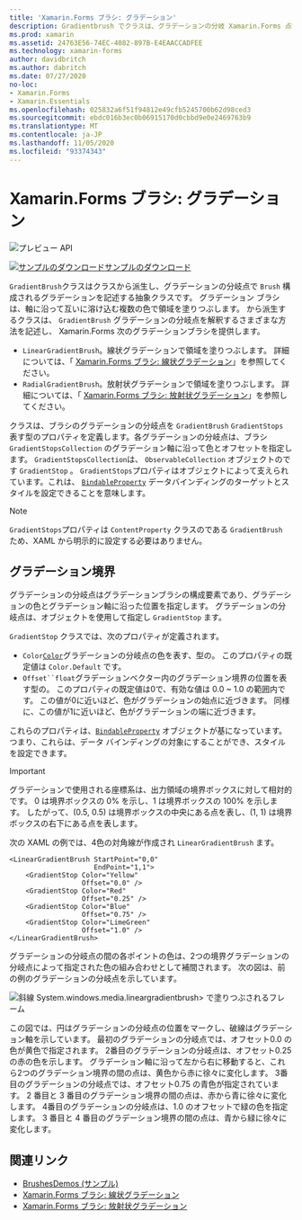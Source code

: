 ```yaml
---
title: 'Xamarin.Forms ブラシ: グラデーション'
description: Gradientbrush でクラスは、グラデーションの分岐 Xamarin.Forms 点で構成されるグラデーションを記述する抽象クラスです。
ms.prod: xamarin
ms.assetid: 24763E56-74EC-4082-897B-E4EAACCADFEE
ms.technology: xamarin-forms
author: davidbritch
ms.author: dabritch
ms.date: 07/27/2020
no-loc:
- Xamarin.Forms
- Xamarin.Essentials
ms.openlocfilehash: 025832a6f51f94812e49cfb5245700b62d98ced3
ms.sourcegitcommit: ebdc016b3ec0b06915170d0cbbd9e0e2469763b9
ms.translationtype: MT
ms.contentlocale: ja-JP
ms.lasthandoff: 11/05/2020
ms.locfileid: "93374343"
---
```

# <a name="no-locxamarinforms-brushes-gradients"></a>Xamarin.Forms ブラシ: グラデーション

![プレビュー API](~/media/shared/preview.png "この API は現在プレリリースです")

[![サンプルのダウンロード](~/media/shared/download.png)サンプルのダウンロード](/samples/xamarin/xamarin-forms-samples/userinterface-brushdemos/)

`GradientBrush`クラスはクラスから派生し、グラデーションの分岐点で `Brush` 構成されるグラデーションを記述する抽象クラスです。 グラデーション ブラシは、軸に沿って互いに溶け込む複数の色で領域を塗りつぶします。 から派生するクラスは、 `GradientBrush` グラデーションの分岐点を解釈するさまざまな方法を記述し、 Xamarin.Forms 次のグラデーションブラシを提供します。

- `LinearGradientBrush`。線状グラデーションで領域を塗りつぶします。 詳細については、「 [ Xamarin.Forms ブラシ: 線状グラデーション](lineargradient.md)」を参照してください。
- `RadialGradientBrush`。放射状グラデーションで領域を塗りつぶします。 詳細については、「 [ Xamarin.Forms ブラシ: 放射状グラデーション](radialgradient.md)」を参照してください。

クラスは、ブラシのグラデーションの分岐点を `GradientBrush` `GradientStops` 表す型のプロパティを定義します。各グラデーションの分岐点は、ブラシ `GradientStopsCollection` のグラデーション軸に沿って色とオフセットを指定します。 `GradientStopsCollection`は、 `ObservableCollection` オブジェクトのです `GradientStop` 。 `GradientStops`プロパティはオブジェクトによって支えられています。これは、 [`BindableProperty`](xref:Xamarin.Forms.BindableProperty) データバインディングのターゲットとスタイルを設定できることを意味します。

> [!NOTE]
> `GradientStops`プロパティは `ContentProperty` クラスのである `GradientBrush` ため、XAML から明示的に設定する必要はありません。

## <a name="gradient-stops"></a>グラデーション境界

グラデーションの分岐点はグラデーションブラシの構成要素であり、グラデーションの色とグラデーション軸に沿った位置を指定します。 グラデーションの分岐点は、オブジェクトを使用して指定し `GradientStop` ます。

`GradientStop` クラスでは、次のプロパティが定義されます。

- `Color`[`Color`](xref:Xamarin.Forms.Color)グラデーションの分岐点の色を表す、型の。 このプロパティの既定値は `Color.Default` です。
- `Offset``float`グラデーションベクター内のグラデーション境界の位置を表す型の。 このプロパティの既定値は0で、有効な値は 0.0 ~ 1.0 の範囲内です。 この値が0に近いほど、色がグラデーションの始点に近づきます。 同様に、この値が1に近いほど、色がグラデーションの端に近づきます。

これらのプロパティは、[`BindableProperty`](xref:Xamarin.Forms.BindableProperty) オブジェクトが基になっています。つまり、これらは、データ バインディングの対象にすることができ、スタイルを設定できます。

> [!IMPORTANT]
> グラデーションで使用される座標系は、出力領域の境界ボックスに対して相対的です。 0 は境界ボックスの 0% を示し、1 は境界ボックスの 100% を示します。 したがって、(0.5, 0.5) は境界ボックスの中央にある点を表し、(1, 1) は境界ボックスの右下にある点を表します。

次の XAML の例では、4色の対角線が作成され `LinearGradientBrush` ます。

```xaml
<LinearGradientBrush StartPoint="0,0"
                     EndPoint="1,1">
    <GradientStop Color="Yellow"
                  Offset="0.0" />
    <GradientStop Color="Red"
                  Offset="0.25" />
    <GradientStop Color="Blue"
                  Offset="0.75" />             
    <GradientStop Color="LimeGreen"
                  Offset="1.0" />
</LinearGradientBrush>                                                       
```

グラデーションの分岐点の間の各ポイントの色は、2つの境界グラデーションの分岐点によって指定された色の組み合わせとして補間されます。 次の図は、前の例のグラデーションの分岐点を示しています。

![斜線 System.windows.media.lineargradientbrush> で塗りつぶされるフレーム](gradient-images/gradient-stops.png)

この図では、円はグラデーションの分岐点の位置をマークし、破線はグラデーション軸を示しています。 最初のグラデーションの分岐点では、オフセット0.0 の色が黄色で指定されます。 2番目のグラデーションの分岐点は、オフセット0.25 の赤の色を示します。 グラデーション軸に沿って左から右に移動すると、これら2つのグラデーション境界の間の点は、黄色から赤に徐々に変化します。 3番目のグラデーションの分岐点では、オフセット0.75 の青色が指定されています。 2 番目と 3 番目のグラデーション境界の間の点は、赤から青に徐々に変化します。 4番目のグラデーションの分岐点は、1.0 のオフセットで緑の色を指定します。 3 番目と 4 番目のグラデーション境界の間の点は、青から緑に徐々に変化します。

## <a name="related-links"></a>関連リンク

- [BrushesDemos (サンプル)](/samples/xamarin/xamarin-forms-samples/userinterface-brushdemos/)
- [Xamarin.Forms ブラシ: 線状グラデーション](lineargradient.md)
- [Xamarin.Forms ブラシ: 放射状グラデーション](radialgradient.md)